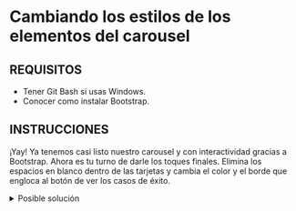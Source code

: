 # Cambiando los estilos de los elementos del carousel

## REQUISITOS
- Tener Git Bash si usas Windows.
- Conocer como instalar Bootstrap.

## INSTRUCCIONES

¡Yay! Ya tenemos casi listo nuestro carousel y con interactividad gracias a
Bootstrap. Ahora es tu turno de darle los toques finales. Elimina los espacios
en blanco dentro de las tarjetas y cambia el color y el borde que engloca al
botón de ver los casos de éxito.

<details>
  <summary>Posible solución</summary>

Para eliminar el espacio superior entre la imagen y el borde de la tarjeta,
debemos de eliminar el `margin-top` que todos los elementos `<figure></figure>`
tienen.

```css
.success-stories .stories-carousel figure {
  margin-top: 0;
}
```

Y para elimianr el borde y color de fondo del botón en la parte inferior,
debemos de sobreescribir las propiedads de `background-color` y `border-color`
que Bootstrap le puso por coincidir en el nombre de clase que usan. Para lograr
esto, podemos agregar las propiedades a los estilos que tenemos de la clase
`card-footer`:

```css
.success-stories .stories-carousel .card .card-footer {
  margin-bottom: 20px;
  background-color: transparent;
  border-color: transparent;
}
```

</details>
